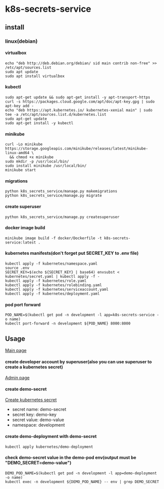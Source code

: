 # k8s-secrets-service

## install
### linux(debian)

#### virtualbox
```shell
echo "deb http://deb.debian.org/debian/ sid main contrib non-free" >> /etc/apt/sources.list
sudo apt update
sudo apt install virtualbox
```

#### kubectl
```shell
sudo apt-get update && sudo apt-get install -y apt-transport-https
curl -s https://packages.cloud.google.com/apt/doc/apt-key.gpg | sudo apt-key add -
echo "deb https://apt.kubernetes.io/ kubernetes-xenial main" | sudo tee -a /etc/apt/sources.list.d/kubernetes.list
sudo apt-get update
sudo apt-get install -y kubectl
```

#### minikube
```shell
curl -Lo minikube https://storage.googleapis.com/minikube/releases/latest/minikube-linux-amd64 \
  && chmod +x minikube
sudo mkdir -p /usr/local/bin/
sudo install minikube /usr/local/bin/
minikube start
```

#### migrations
```shell
python k8s_secrets_service/manage.py makemigrations
python k8s_secrets_service/manage.py migrate
```

#### create superuser
```shell
python k8s_secrets_service/manage.py createsuperuser
```

#### docker image build
```shell
minikube image build -f docker/Dockerfile -t k8s-secrets-service:latest .
```

#### kubernetes manifests(don't forget put SECRET_KEY to .env file)
```shell
kubectl apply -f kubernetes/namespace.yaml
source .env
SECRET_KEY=$(echo ${SECRET_KEY} | base64) envsubst < kubernetes/secret.yaml | kubectl apply -f -
kubectl apply -f kubernetes/role.yaml
kubectl apply -f kubernetes/rolebinding.yaml
kubectl apply -f kubernetes/serviceaccount.yaml
kubectl apply -f kubernetes/deployment.yaml
```

#### pod port forward
```shell
POD_NAME=$(kubectl get pod -n development -l app=k8s-secrets-service -o name)
kubeclt port-forward -n development ${POD_NAME} 8000:8000
```

## Usage
[Main page](http://0.0.0.0:8000/)

#### create developer account by superuser(also you can use superuser to create a kubernetes secret)
[Admin page](http://0.0.0.0:8000/admin/)


#### create demo-secret
[Create kubernetes secret](http://0.0.0.0:8000/create-secret/)
- secret name: demo-secret
- secret key: demo-key
- secret value: demo-value
- namespace: development

#### create demo-deployment with demo-secret
```shell
kubectl apply kubernetes/demo-deployment
```

#### check demo-secret value in the demo-pod env(output must be "DEMO_SECRET=demo-value")
```shell
DEMO_POD_NAME=$(kubectl get pod -n development -l app=demo-deployment -o name)
kubectl exec -n development ${DEMO_POD_NAME} -- env | grep DEMO_SECRET
```
